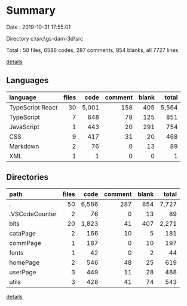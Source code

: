 # Summary

Date : 2019-10-31 17:55:01

Directory c:\src\gs-dam-3d\src

Total : 50 files,  6586 codes, 287 comments, 854 blanks, all 7727 lines

[details](details.md)

## Languages
| language | files | code | comment | blank | total |
| :--- | ---: | ---: | ---: | ---: | ---: |
| TypeScript React | 30 | 5,001 | 158 | 405 | 5,564 |
| TypeScript | 7 | 648 | 78 | 125 | 851 |
| JavaScript | 1 | 443 | 20 | 291 | 754 |
| CSS | 9 | 417 | 31 | 20 | 468 |
| Markdown | 2 | 76 | 0 | 13 | 89 |
| XML | 1 | 1 | 0 | 0 | 1 |

## Directories
| path | files | code | comment | blank | total |
| :--- | ---: | ---: | ---: | ---: | ---: |
| . | 50 | 6,586 | 287 | 854 | 7,727 |
| .VSCodeCounter | 2 | 76 | 0 | 13 | 89 |
| bits | 20 | 1,823 | 41 | 407 | 2,271 |
| cataPage | 2 | 166 | 10 | 5 | 181 |
| commPage | 1 | 187 | 0 | 10 | 197 |
| fonts | 1 | 42 | 0 | 2 | 44 |
| homePage | 2 | 546 | 48 | 25 | 619 |
| userPage | 3 | 449 | 11 | 28 | 488 |
| utils | 3 | 428 | 41 | 74 | 543 |

[details](details.md)